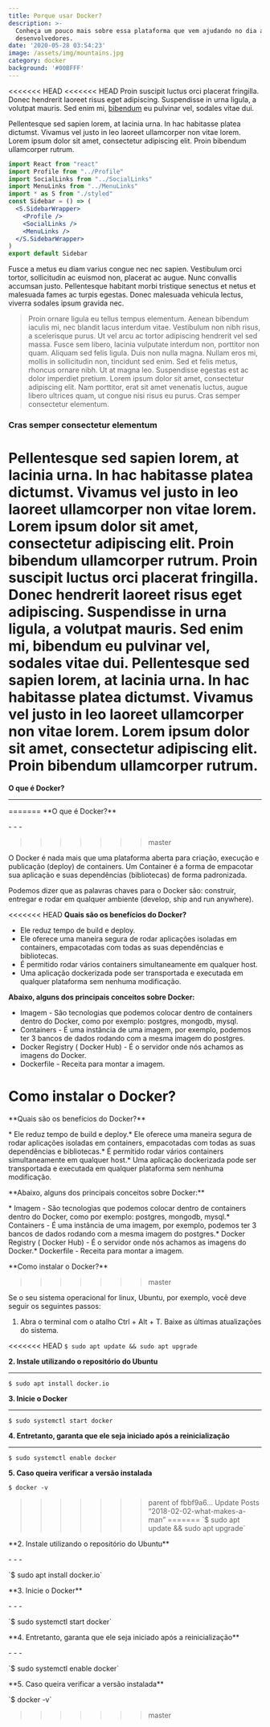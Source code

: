 ```yaml
---
title: Porque usar Docker?
description: >-
  Conheça um pouco mais sobre essa plataforma que vem ajudando no dia a dia dos
  desenvolvedores.
date: '2020-05-28 03:54:23'
image: /assets/img/mountains.jpg
category: docker
background: '#00BFFF'
---
```

<<<<<<< HEAD
<<<<<<< HEAD
Proin suscipit luctus orci placerat fringilla. Donec hendrerit laoreet risus eget adipiscing. Suspendisse in urna ligula, a volutpat mauris. Sed enim mi, [bibendum](http://google.com) eu pulvinar vel, sodales vitae dui.

Pellentesque sed sapien lorem, at lacinia urna. In hac habitasse platea dictumst. Vivamus vel justo in leo laoreet ullamcorper non vitae lorem. Lorem ipsum dolor sit amet, consectetur adipiscing elit. Proin bibendum ullamcorper rutrum.

```jsx
import React from "react"
import Profile from "../Profile"
import SocialLinks from "../SocialLinks"
import MenuLinks from "../MenuLinks"
import * as S from "./styled"
const Sidebar = () => (
  <S.SidebarWrapper>
    <Profile />
    <SocialLinks />
    <MenuLinks />
  </S.SidebarWrapper>
)
export default Sidebar
```

Fusce a metus eu diam varius congue nec nec sapien. Vestibulum orci tortor, sollicitudin ac euismod non, placerat ac augue. Nunc convallis accumsan justo. Pellentesque habitant morbi tristique senectus et netus et malesuada fames ac turpis egestas. Donec malesuada vehicula lectus, viverra sodales ipsum gravida nec.

> Proin ornare ligula eu tellus tempus elementum. Aenean bibendum iaculis mi, nec blandit lacus interdum vitae. Vestibulum non nibh risus, a scelerisque purus. Ut vel arcu ac tortor adipiscing hendrerit vel sed massa. Fusce sem libero, lacinia vulputate interdum non, porttitor non quam. Aliquam sed felis ligula. Duis non nulla magna.
Nullam eros mi, mollis in sollicitudin non, tincidunt sed enim. Sed et felis metus, rhoncus ornare nibh. Ut at magna leo. Suspendisse egestas est ac dolor imperdiet pretium. Lorem ipsum dolor sit amet, consectetur adipiscing elit. Nam porttitor, erat sit amet venenatis luctus, augue libero ultrices quam, ut congue nisi risus eu purus. Cras semper consectetur elementum.
### Cras semper consectetur elementum
Pellentesque sed sapien lorem, at lacinia urna. In hac habitasse platea dictumst. Vivamus vel justo in leo laoreet ullamcorper non vitae lorem. Lorem ipsum dolor sit amet, consectetur adipiscing elit. Proin bibendum ullamcorper rutrum.
Proin suscipit luctus orci placerat fringilla. Donec hendrerit laoreet risus eget adipiscing. Suspendisse in urna ligula, a volutpat mauris. Sed enim mi, bibendum eu pulvinar vel, sodales vitae dui. Pellentesque sed sapien lorem, at lacinia urna. In hac habitasse platea dictumst. Vivamus vel justo in leo laoreet ullamcorper non vitae lorem. Lorem ipsum dolor sit amet, consectetur adipiscing elit. Proin bibendum ullamcorper rutrum.
=======
**O que é Docker?**

- - -
=======
\*\*O que é Docker?\*\*

\- - -
>>>>>>> master

O Docker é nada mais que uma plataforma aberta para criação, execução e publicação (deploy) de containers. Um Container é a forma de empacotar sua aplicação e suas dependências (bibliotecas) de forma padronizada. 

Podemos dizer que as palavras chaves para o Docker são: construir, entregar e rodar em qualquer ambiente (develop, ship and run anywhere).

<<<<<<< HEAD
**Quais são os benefícios do Docker?**

* Ele reduz tempo de build e deploy.
* Ele oferece uma maneira segura de rodar aplicações isoladas em containers, empacotadas com todas as suas dependências e bibliotecas.
* É permitido rodar vários containers simultaneamente em qualquer host.
* Uma aplicação dockerizada pode ser transportada e executada em qualquer plataforma sem nenhuma modificação.

**Abaixo, alguns dos principais conceitos sobre Docker:**

* Imagem - São tecnologias que podemos colocar dentro de containers dentro do Docker, como por exemplo: postgres, mongodb, mysql.
* Containers - É uma instância de uma imagem, por exemplo, podemos ter 3 bancos de dados rodando com a mesma imagem do postgres.
* Docker Registry ( Docker Hub) - É o servidor onde nós achamos as imagens do Docker.
* Dockerfile - Receita para montar a imagem.

**Como instalar o Docker?**
=======
\*\*Quais são os benefícios do Docker?\*\*

\* Ele reduz tempo de build e deploy.\* Ele oferece uma maneira segura de rodar aplicações isoladas em containers, empacotadas com todas as suas dependências e bibliotecas.\* É permitido rodar vários containers simultaneamente em qualquer host.\* Uma aplicação dockerizada pode ser transportada e executada em qualquer plataforma sem nenhuma modificação.

\*\*Abaixo, alguns dos principais conceitos sobre Docker:\*\*

\* Imagem - São tecnologias que podemos colocar dentro de containers dentro do Docker, como por exemplo: postgres, mongodb, mysql.\* Containers - É uma instância de uma imagem, por exemplo, podemos ter 3 bancos de dados rodando com a mesma imagem do postgres.\* Docker Registry ( Docker Hub) - É o servidor onde nós achamos as imagens do Docker.\* Dockerfile - Receita para montar a imagem.

\*\*Como instalar o Docker?\*\*
>>>>>>> master

Se o seu sistema operacional for linux, Ubuntu, por exemplo, você deve seguir os seguintes passos:

1. Abra o terminal com o atalho Ctrl + Alt + T. Baixe as últimas atualizações do sistema.

<<<<<<< HEAD
`$ sudo apt update && sudo apt upgrade`

**2. Instale utilizando o repositório do Ubuntu** 

- - -

`$ sudo apt install docker.io`

**3. Inicie o Docker**

- - -

`$ sudo systemctl start docker`

**4. Entretanto, garanta que ele seja iniciado após a reinicialização**

- - -

`$ sudo systemctl enable docker`

**5. Caso queira verificar a versão instalada**

`$ docker -v`
>>>>>>> parent of fbbf9a6... Update Posts “2018-02-02-what-makes-a-man”
=======
\`$ sudo apt update && sudo apt upgrade\`

\*\*2. Instale utilizando o repositório do Ubuntu\*\* 

\- - -

\`$ sudo apt install docker.io\`

\*\*3. Inicie o Docker\*\*

\- - -

\`$ sudo systemctl start docker\`

\*\*4. Entretanto, garanta que ele seja iniciado após a reinicialização\*\*

\- - -

\`$ sudo systemctl enable docker\`

\*\*5. Caso queira verificar a versão instalada\*\*

\`$ docker -v\`
>>>>>>> master
